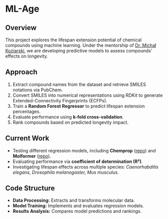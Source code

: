 # ML-Age

## Overview
This project explores the lifespan extension potential of chemical compounds using machine learning. Under the mentorship of [Dr. Michał Koziarski](https://koziarskilab.com/), we are developing predictive models to assess compounds' effects on longevity.

## Approach
1. Extract compound names from the dataset and retrieve SMILES notations via PubChem.
2. Convert SMILES into numerical representations using RDKit to generate Extended-Connectivity Fingerprints (ECFPs).
3. Train a **Random Forest Regressor** to predict lifespan extension percentages.
4. Evaluate performance using **k-fold cross-validation**.
5. Rank compounds based on predicted longevity impact.

## Current Work
- Testing different regression models, including **Chemprop** ([repo](https://github.com/chemprop/chemprop)) and **Molformer** ([repo](https://github.com/IBM/molformer)).
- Evaluating performance via **coefficient of determination (R²)**.
- Investigating lifespan effects across multiple species: *Caenorhabditis elegans, Drosophila melanogaster, Mus musculus*.

## Code Structure
- **Data Processing:** Extracts and transforms molecular data.
- **Model Training:** Implements and evaluates regression models.
- **Results Analysis:** Compares model predictions and rankings.

